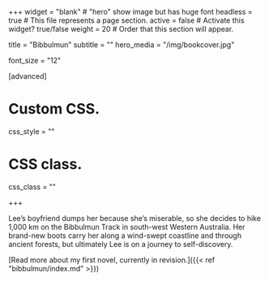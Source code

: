 +++
widget = "blank" # "hero" show image but has huge font
headless = true  # This file represents a page section.
active = false  # Activate this widget? true/false
weight = 20  # Order that this section will appear.

title = "Bibbulmun"
subtitle = ""
hero_media = "/img/bookcover.jpg"

font_size = "12"

  
[advanced]
 # Custom CSS. 
 css_style = ""
 
 # CSS class.
 css_class = ""
 
+++

Lee’s boyfriend dumps her because she’s miserable, so she decides to hike 1,000 km on the Bibbulmun Track in south-west Western Australia. Her brand-new boots carry her along a wind-swept coastline and through ancient forests, but ultimately Lee is on a journey to self-discovery.

[Read more about my first novel, currently in revision.]({{< ref "bibbulmun/index.md" >}})
